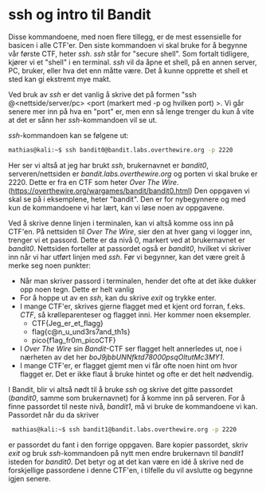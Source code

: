 # ssh og intro til Bandit

Disse kommandoene, med noen flere tillegg, er de mest essensielle for basicen i alle CTF'er. Den siste kommandoen vi skal bruke for å begynne vår første CTF, heter _ssh_. _ssh_ står for "secure shell". Som fortalt tidligere, kjører vi et "shell" i en terminal. _ssh_ vil da åpne et shell, på en annen server, PC, bruker, eller hva det enn måtte være. Det å kunne opprette et shell et sted kan gi ekstremt mye makt. 

Ved bruk av _ssh_ er det vanlig å skrive det på formen "ssh <brukernavn>@<nettside/server/pc> <port (markert med -p og hvilken port) >. Vi går senere mer inn på hva en "port" er, men enn så lenge trenger du kun å vite at det er sånn her _ssh_-kommandoen vil se ut. 

_ssh_-kommandoen kan se følgene ut:

 ```bash
 mathias@kali:~$ ssh bandit0@bandit.labs.overthewire.org -p 2220
 ``` 

Her ser vi altså at jeg har brukt _ssh_, brukernavnet er _bandit0_, serveren/nettsiden er _bandit.labs.overthewire.org_ og porten vi skal bruke er 2220. 
Dette er fra en CTF som heter _Over The Wire_. (https://overthewire.org/wargames/bandit/bandit0.html) Den oppgaven vi skal se på i eksemplene, heter "bandit". Den er for nybegynnere og med kun de kommandoene vi har lært, kan vi løse noen av oppgavene.

Ved å skrive denne linjen i terminalen, kan vi altså komme oss inn på CTF'en. På nettsiden til _Over The Wire_, sier den at hver gang vi logger inn, trenger vi et passord. Dette er da nivå 0, markert ved at brukernavnet er _bandit0_. Nettsiden forteller at passordet også er _bandit0_, hvilket vi skriver inn når vi har utført linjen med _ssh_.
Før vi begynner, kan det være greit å merke seg noen punkter:

- Når man skriver passord i terminalen, hender det ofte at det ikke dukker opp noen tegn. Dette er helt vanlig
- For å hoppe ut av en _ssh_, kan du skrive _exit_ og trykke enter.
- I mange CTF'er, skrives gjerne flagget med et kjent ord forran, f.eks. _CTF_, så krølleparenteser og flagget inni. Her kommer noen eksempler. 
  - CTF{Jeg_er_et_flagg}
  - flag{c@n_u_und3rs7and_th1s}
  - pico{f1ag_fr0m_picoCTF}
- I _Over The Wire_ sin _Bandit_-CTF ser flagget helt annerledes ut, noe i nærheten av det her _boJ9jbbUNNfktd78000psqOltutMc3MY1_. 
- I mange CTF'er, er flagget gjemt men vi får ofte noen hint om hvor flagget er. Det er ikke flaut å bruke hintet og ofte er det helt nødvendig. 

I Bandit, blir vi altså nødt til å bruke _ssh_ og skrive det gitte passordet (_bandit0_, samme som brukernavnet) for å komme inn på serveren. For å finne passordet til neste nivå, _bandit1_, må vi bruke de kommandoene vi kan. Passordet når du da skriver

```bash
 mathias@kali:~$ ssh bandit1@bandit.labs.overthewire.org -p 2220
 ``` 

 er passordet du fant i den forrige oppgaven. Bare kopier passordet, skriv _exit_ og bruk _ssh_-kommandoen på nytt men endre brukernavn til _bandit1_ isteden for _bandit0_. Det betyr og at det kan være en idé å skrive ned de forskjellige passordene i denne CTF'en, i tilfelle du vil avslutte og begynne igjen senere. 